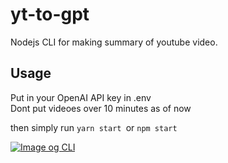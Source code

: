 # yt-to-gpt
Nodejs CLI for making summary of youtube video.

## Usage
Put in your OpenAI API key in .env  
Dont put videoes over 10 minutes as of now  

then simply run `yarn start `or `npm start`  



[![Image og CLI](https://i.imgur.com/AqhmD3x.jpeg "Image og CLI")](https://i.imgur.com/AqhmD3x.jpeg "Image og CLI")
